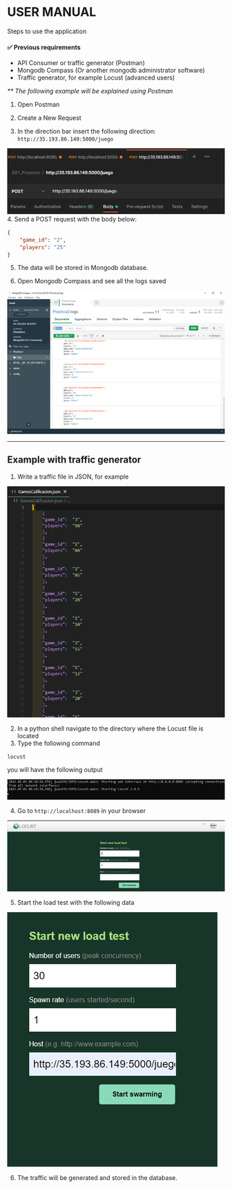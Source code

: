 
# USER MANUAL


Steps to use the application

#### :white_check_mark: Previous requirements

* API Consumer or traffic generator (Postman)
* Mongodb Compass (Or another mongodb administrator software)
* Traffic generator, for example Locust (advanced users)

<i> ** The following example will be explained using Postman </i>


1. Open Postman

2. Create a New Request 

3. In the direction bar insert the following direction: ```http://35.193.86.149:5000/juego```
<img src="img/postman1.png">
4. Send a POST request with the body below: 


```json
{
    "game_id": "2",
    "players": "25"
}
```

5. The data will be stored in Mongodb database.

6. Open Mongodb Compass and see all the logs saved

<img src="img/compass.png">
<hr>

## Example with traffic generator

1. Write a traffic file in JSON, for example


<img src="img/trafficfile.png">

2. In a python shell navigate to the directory where the Locust file is located
3. Type the following command
```sh
locust
```
you will have the following output

<img src="img/locust1.png">

4. Go to ``` http://localhost:8089 ``` in your browser

<img src="img/locust2.png">

5. Start the load test with the following data

<img src="img/locust3.png">

6. The traffic will be generated and stored in the database.